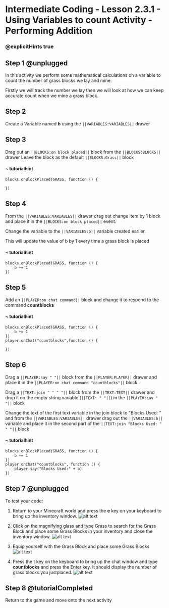 # Intermediate Coding - Lesson 2.3.1 - Using Variables to count Activity - Performing Addition

### @explicitHints true

## Step 1 @unplugged
In this activity we perform some mathematical calculations on a variable to count the number of grass blocks we lay and mine.

Firstly we will track the number we lay then we will look at how we can keep accurate count when we mine a grass block.

## Step 2
Create a Variable named **b** using the ``||VARIABLES:VARIABLES||`` drawer

## Step 3
Drag out an ``||BLOCKS:on block placed||`` block from the ``||BLOCKS:BLOCKS||`` drawer
Leave the block as the default ``||BLOCKS:Grass||`` block

#### ~ tutorialhint
```blocks 
blocks.onBlockPlaced(GRASS, function () {
	
})

```

## Step 4
From the ``||VARIABLES:VARIABLES||`` drawer drag out change item by 1 block and place it in the ``||BLOCKS:on block placed||`` event.

Change the variable to the ``||VARIABLES:b||`` variable created earlier.

This will update the value of b by 1 every time a grass block is placed
#### ~ tutorialhint
```blocks 
blocks.onBlockPlaced(GRASS, function () {
    b += 1
})

```

## Step 5
Add an ``||PLAYER:on chat command||`` block and change it to respond to the command **countblocks**
#### ~ tutorialhint
```blocks 
blocks.onBlockPlaced(GRASS, function () {
    b += 1
})
player.onChat("countblocks",function () {
	
})
```

## Step 6
Drag a ``||PLAYER:say " "||`` block from the ``||PLAYER:PLAYER||`` drawer and place it in the ``||PLAYER:on chat command "countblocks"||`` block.

Drag a ``||TEXT:join " " " "||`` block from the ``||TEXT:TEXT||`` drawer and drop it on the empty string variable (``||TEXT: " "||``) in the ``||PLAYER:say " "||`` block

Change the text of the first text variable in the join block to "Blocks Used: " and from the ``||VARIABLES:VARIABLES||`` drawer drag out the ``||VARIABLES:b||`` variable and place it in the second part of the ``||TEXT:join "Blocks Used: " " "||`` block

#### ~ tutorialhint
```blocks 
blocks.onBlockPlaced(GRASS, function () {
    b += 1
})
player.onChat("countblocks", function () {
    player.say("Blocks Used:" + b)
})

```

## Step 7  @unplugged
To test your code:
1. Return to your Minecraft world and press the **e** key on your keyboard to bring up the inventory window.
![alt text](https://github.com/Prodigy-Learning/CodingInMinecraft-Intermediate/blob/master/Lesson2/2.3.1/images/6.jpg?raw=true "Addition")


2. Click on the magnifying glass and type Grass to search for the Grass Block and place some Grass Blocks in your inventory and close the inventory window.
![alt text](https://github.com/Prodigy-Learning/CodingInMinecraft-Intermediate/blob/master/Lesson2/2.3.1/images/7.png?raw=true "Addition")


3. Equip yourself with the Grass Block and place some Grass Blocks
![alt text](https://github.com/Prodigy-Learning/CodingInMinecraft-Intermediate/blob/master/Lesson2/2.3.1/images/8.jpg?raw=true "Addition")


4. Press the t key on the keyboard to bring up the chat window and type **countblocks** and press  the Enter key.
It should display the number of grass blocks you justplaced.
![alt text](https://github.com/Prodigy-Learning/CodingInMinecraft-Intermediate/blob/master/Lesson2/2.3.1/images/9.jpg?raw=true "Addition")

## Step 8 @tutorialCompleted
Return to the game and move onto the next activity